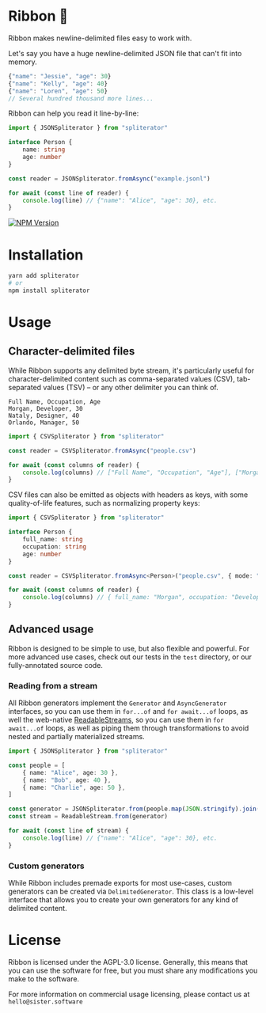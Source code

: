 # Ribbon 🎀

Ribbon makes newline-delimited files easy to work with.

Let's say you have a huge newline-delimited JSON file that can't fit into memory.

```js
{"name": "Jessie", "age": 30}
{"name": "Kelly", "age": 40}
{"name": "Loren", "age": 50}
// Several hundred thousand more lines...
```

Ribbon can help you read it line-by-line:

```ts
import { JSONSpliterator } from "spliterator"

interface Person {
	name: string
	age: number
}

const reader = JSONSpliterator.fromAsync("example.jsonl")

for await (const line of reader) {
	console.log(line) // {"name": "Alice", "age": 30}, etc.
}
```

[![NPM Version](https://img.shields.io/npm/v/%40sister.software%2Fribbon)](https://www.npmjs.com/package/spliterator)

# Installation

```bash
yarn add spliterator
# or
npm install spliterator
```

# Usage

## Character-delimited files

While Ribbon supports any delimited byte stream, it's particularly useful for character-delimited content such as comma-separated values (CSV), tab-separated values (TSV) – or any other delimiter you can think of.

```csv
Full Name, Occupation, Age
Morgan, Developer, 30
Nataly, Designer, 40
Orlando, Manager, 50
```

```ts
import { CSVSpliterator } from "spliterator"

const reader = CSVSpliterator.fromAsync("people.csv")

for await (const columns of reader) {
	console.log(columns) // ["Full Name", "Occupation", "Age"], ["Morgan", "Developer", 30], etc.
}
```

CSV files can also be emitted as objects with headers as keys, with some quality-of-life features, such as normalizing property keys:

```ts
import { CSVSpliterator } from "spliterator"

interface Person {
	full_name: string
	occupation: string
	age: number
}

const reader = CSVSpliterator.fromAsync<Person>("people.csv", { mode: "object" })

for await (const columns of reader) {
	console.log(columns) // { full_name: "Morgan", occupation: "Developer", age: 30 }, etc.
}
```

## Advanced usage

Ribbon is designed to be simple to use, but also flexible and powerful.
For more advanced use cases, check out our tests in the `test` directory, or our fully-annotated source code.

### Reading from a stream

All Ribbon generators implement the `Generator` and `AsyncGenerator` interfaces, so you can use them in `for...of` and `for await...of` loops, as well the web-native [ReadableStreams](https://developer.mozilla.org/en-US/docs/Web/API/ReadableStream), so you can use them in `for await...of` loops, as well as piping them through transformations to avoid nested and partially materialized streams.

```ts
import { JSONSpliterator } from "spliterator"

const people = [
	{ name: "Alice", age: 30 },
	{ name: "Bob", age: 40 },
	{ name: "Charlie", age: 50 },
]

const generator = JSONSpliterator.from(people.map(JSON.stringify).join("\n"))
const stream = ReadableStream.from(generator)

for await (const line of stream) {
	console.log(line) // {"name": "Alice", "age": 30}, etc.
}
```

### Custom generators

While Ribbon includes premade exports for most use-cases, custom generators can be created via `DelimitedGenerator`. This class is a low-level interface that allows you to create your own generators for any kind of delimited content.

# License

Ribbon is licensed under the AGPL-3.0 license. Generally,
this means that you can use the software for free, but you must share
any modifications you make to the software.

For more information on commercial usage licensing, please contact us at
`hello@sister.software`

